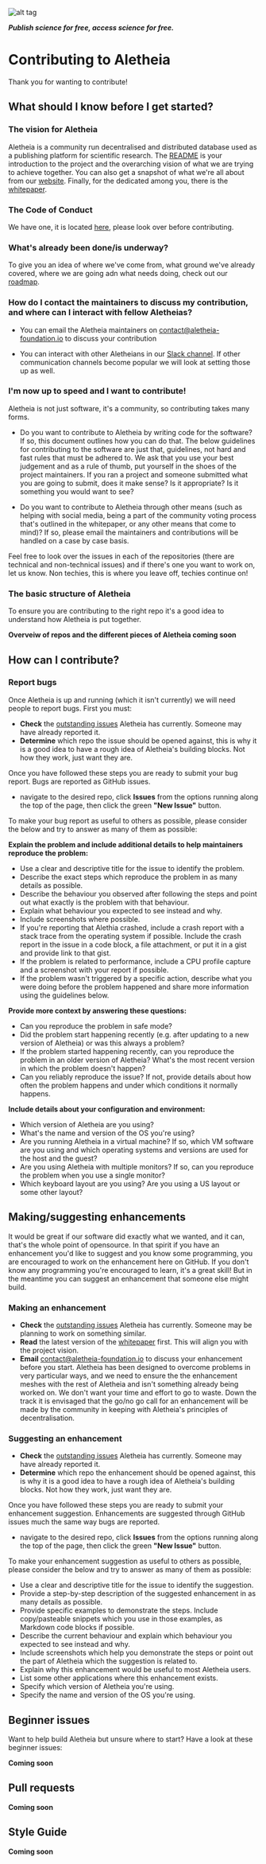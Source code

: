 ![alt tag](https://cloud.githubusercontent.com/assets/24201238/24583976/ced4c43e-179f-11e7-9c40-c0988c346f55.png)

_**Publish science for free, access science for free.**_

# Contributing to Aletheia

Thank you for wanting to contribute!

## What should I know before I get started?

### The vision for Aletheia

Aletheia is a community run decentralised and distributed database used as a publishing platform for scientific research. The [README](https://github.com/aletheia-foundation/admin) is your introduction to the project and the overarching vision of what we are trying to achieve together. You can also get a snapshot of what we're all about from our [website](https://github.com/aletheia-foundation/aletheia-foundation.github.io/blob/master/about.md). Finally, for the dedicated among you, there is the [whitepaper](https://github.com/aletheia-foundation/whitepaper). 

### The Code of Conduct

We have one, it is located [here](https://github.com/aletheia-foundation/admin/blob/master/CODE-OF-CONDUCT.md), please look over before contributing.

### What's already been done/is underway?

To give you an idea of where we've come from, what ground we've already covered, where we are going adn what needs doing, check out our [roadmap](https://github.com/aletheia-foundation/admin/blob/master/ROADMAP.md).


### How do I contact the maintainers to discuss my contribution, and where can I interact with fellow Aletheias?

* You can email the Aletheia maintainers on contact@aletheia-foundation.io to discuss your contribution

* You can interact with other Aletheians in our [Slack channel](https://aletheiafoundation.slack.com). If other communication channels become popular we will look at setting those up as well.

### I'm now up to speed and I want to contribute!

Aletheia is not just software, it's a community, so contributing takes many forms.

* Do you want to contribute to Aletheia by writing code for the software? If so, this document outlines how you can do that. The below guidelines for contributing to the software are just that, guidelines, not hard and fast rules that must be adhered to. We ask that you use your best judgement and as a rule of thumb, put yourself in the shoes of the project maintainers. If you ran a project and someone submitted what you are going to submit, does it make sense? Is it appropriate? Is it something you would want to see?

* Do you want to contribute to Aletheia through other means (such as helping with social media, being a part of the community voting process that's outlined in the whitepaper, or any other means that come to mind)? If so, please email the maintainers and contributions will be handled on a case by case basis.

Feel free to look over the issues in each of the repositories (there are technical and non-technical issues) and if there's one you want to work on, let us know. Non techies, this is where you leave off, techies continue on!

### The basic structure of Aletheia

To ensure you are contributing to the right repo it's a good idea to understand how Aletheia is put together. 

**Overveiw of repos and the different pieces of Aletheia coming soon**

## How can I contribute?

### Report bugs

Once Aletheia is up and running (which it isn't currently) we will need people to report bugs. First you must:

* **Check** the [outstanding issues](https://github.com/issues?utf8=%E2%9C%93&q=is%3Aopen+is%3Aissue+user%3Aaletheia-foundation+) Aletheia has currently. Someone may have already reported it.
* **Determine** which repo the issue should be opened against, this is why it is a good idea to have a rough idea of Aletheia's building blocks. Not how they work, just want they are.

Once you have followed these steps you are ready to submit your bug report. Bugs are reported as GitHub issues.  

* navigate to the desired repo, click **Issues** from the options running along the top of the page, then click the green **"New Issue"** button. 

To make your bug report as useful to others as possible, please consider the below and try to answer as many of them as possible:

**Explain the problem and include additional details to help maintainers reproduce the problem:**

* Use a clear and descriptive title for the issue to identify the problem.
* Describe the exact steps which reproduce the problem in as many details as possible. 
* Describe the behaviour you observed after following the steps and point out what exactly is the problem with that behaviour.
* Explain what behaviour you expected to see instead and why.
* Include screenshots where possible. 
* If you're reporting that Alethia crashed, include a crash report with a stack trace from the operating system if possible. Include the crash report in the issue in a code block, a file attachment, or put it in a gist and provide link to that gist.
* If the problem is related to performance, include a CPU profile capture and a screenshot with your report if possible.
* If the problem wasn't triggered by a specific action, describe what you were doing before the problem happened and share more information using the guidelines below.

**Provide more context by answering these questions:**

* Can you reproduce the problem in safe mode?
* Did the problem start happening recently (e.g. after updating to a new version of Aletheia) or was this always a problem?
* If the problem started happening recently, can you reproduce the problem in an older version of Aletheia? What's the most recent version in which the problem doesn't happen? 
* Can you reliably reproduce the issue? If not, provide details about how often the problem happens and under which conditions it normally happens.

**Include details about your configuration and environment:**

* Which version of Aletheia are you using? 
* What's the name and version of the OS you're using?
* Are you running Aletheia in a virtual machine? If so, which VM software are you using and which operating systems and versions are used for the host and the guest?
* Are you using Aletheia with multiple monitors? If so, can you reproduce the problem when you use a single monitor?
* Which keyboard layout are you using? Are you using a US layout or some other layout?

## Making/suggesting enhancements

It would be great if our software did exactly what we wanted, and it can, that's the whole point of opensource. In that spirit if you have an enhancement you'd like to suggest and you know some programming, you are encouraged to work on the enhancement here on GitHub. If you don't know any programming you're encouraged to learn, it's a great skill! But in the meantime you can suggest an enhancement that someone else might build.

### Making an enhancement

* **Check** the [outstanding issues](https://github.com/issues?utf8=%E2%9C%93&q=is%3Aopen+is%3Aissue+user%3Aaletheia-foundation+) Aletheia has currently. Someone may be planning to work on something similar.
* **Read** the latest version of the [whitepaper](https://github.com/aletheia-foundation/whitepaper) first. This will align you with the project vision. 
* **Email** contact@aletheia-foundation.io to discuss your enhancement before you start. Aletheia has been designed to overcome problems in very particular ways, and we need to ensure the the enhancement meshes with the rest of Aletheia and isn't something already being worked on. We don't want your time and effort to go to waste. Down the track it is envisaged that the go/no go call for an enhancement will be made by the community in keeping with Aletheia's principles of decentralisation.

### Suggesting an enhancement

* **Check** the [outstanding issues](https://github.com/issues?utf8=%E2%9C%93&q=is%3Aopen+is%3Aissue+user%3Aaletheia-foundation+) Aletheia has currently. Someone may have already reported it.
* **Determine** which repo the enhancement should be opened against, this is why it is a good idea to have a rough idea of Aletheia's building blocks. Not how they work, just want they are.

Once you have followed these steps you are ready to submit your enhancement suggestion. Enhancements are suggested through GitHub issues much the same way bugs are reported.  

* navigate to the desired repo, click **Issues** from the options running along the top of the page, then click the green **"New Issue"** button. 

To make your enhancement suggestion as useful to others as possible, please consider the below and try to answer as many of them as possible:

* Use a clear and descriptive title for the issue to identify the suggestion.
* Provide a step-by-step description of the suggested enhancement in as many details as possible.
* Provide specific examples to demonstrate the steps. Include copy/pasteable snippets which you use in those examples, as Markdown code blocks if possible.
* Describe the current behaviour and explain which behaviour you expected to see instead and why.
* Include screenshots which help you demonstrate the steps or point out the part of Aletheia which the suggestion is related to. 
* Explain why this enhancement would be useful to most Aletheia users.
* List some other applications where this enhancement exists.
* Specify which version of Aletheia you're using. 
* Specify the name and version of the OS you're using.

## Beginner issues

Want to help build Aletheia but unsure where to start? Have a look at these beginner issues:

**Coming soon**

## Pull requests

**Coming soon**

## Style Guide

**Coming soon**
